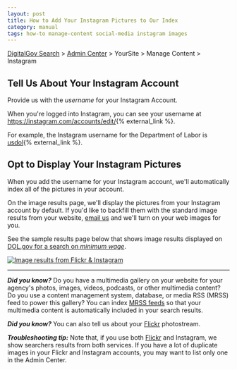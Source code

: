 ```yaml
---
layout: post
title: How to Add Your Instagram Pictures to Our Index
category: manual
tags: how-to manage-content social-media instagram images
---
```

[DigitalGov Search](/index.html) > [Admin Center](https://search.usa.gov/sites/) > YourSite > Manage Content > Instagram

## Tell Us About Your Instagram Account

Provide us with the *username* for your Instagram Account.

When you're logged into Instagram, you can see your username at <https://instagram.com/accounts/edit/>{% external_link %}.

For example, the Instagram username for the Department of Labor is [usdol](http://instagram.com/usdol){% external_link %}.

## Opt to Display Your Instagram Pictures

When you add the username for your Instagram account, we'll automatically index all of the pictures in your account.

On the image results page, we'll display the pictures from your Instagram account by default. If you'd like to backfill them with the standard image results from your website, [email us](mailto:search@support.digitalgov.gov) and we'll turn on your web images for you.

See the sample results page below that shows image results displayed on [DOL.gov for a search on *minimum wage*](http://search.usa.gov/search/images?affiliate=u.s.departmentoflabor&query=minimum+wage).

[![Image results from Flickr & Instagram](https://9fddeb862c037f6d2190-f1564c64756a8cfee25b6b19953b1d23.ssl.cf2.rackcdn.com/social-media-instagram.png "Image results from Flickr & Instagram")](http://search.usa.gov/search/images?affiliate=u.s.departmentoflabor&query=minimum+wage)

---

***Did you know?*** Do you have a multimedia gallery on your website for your agency's photos, images, videos, podcasts, or other multimedia content? Do you use a content management system, database, or media RSS (MRSS) feed to power this gallery? You can index [MRSS feeds](/manual/rss.html) so that your multimedia content is automatically included in your search results.

***Did you know?*** You can also tell us about your [Flickr](/manual/flickr.html) photostream.

***Troubleshooting tip:*** Note that, if you use both [Flickr](/manual/flickr.html) and Instagram, we show searchers results from both services. If you have a lot of duplicate images in your Flickr and Instagram accounts, you may want to list only one in the Admin Center. 